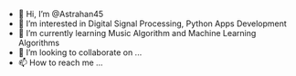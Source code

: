 - 👋 Hi, I’m @Astrahan45
- 👀 I’m interested in Digital Signal Processing, Python Apps Development
- 🌱 I’m currently learning Music Algorithm and Machine Learning Algorithms
- 💞️ I’m looking to collaborate on ...
- 📫 How to reach me ...

<!---
Astrahan45/Astrahan45 is a ✨ special ✨ repository because its `README.md` (this file) appears on your GitHub profile.
You can click the Preview link to take a look at your changes.
--->
